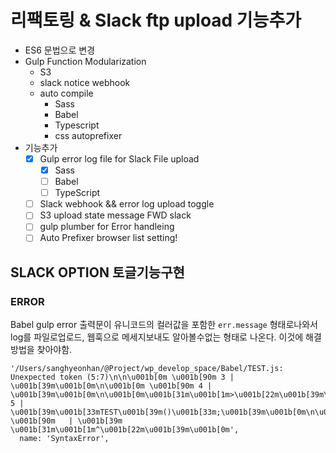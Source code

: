 # 리팩토링 & Slack ftp upload 기능추가

- ES6 문법으로 변경
- Gulp Function Modularization
    - S3
    - slack notice webhook
    - auto compile
        - Sass
        - Babel
        - Typescript
        - css autoprefixer
- 기능추가
    - [x] Gulp error log file for Slack File upload  
        - [x] Sass
        - [ ] Babel
        - [ ] TypeScript
    - [ ] Slack webhook && error log upload toggle
    - [ ] S3 upload state message FWD slack
    - [ ] gulp plumber for Error handleing
    - [ ] Auto Prefixer browser list setting!
    
## SLACK OPTION 토글기능구현


### ERROR

Babel gulp error 출력문이 유니코드의 컬러값을 포함한 `err.message` 형태로나와서 log를 파일로업로드, 웹훅으로 메세지보내도 알아볼수없는 형태로 나온다. 이것에 해결방법을 찾아야함.

```shell
'/Users/sanghyeonhan/@Project/wp_develop_space/Babel/TEST.js: Unexpected token (5:7)\n\n\u001b[0m \u001b[90m 3 | \u001b[39m\u001b[0m\n\u001b[0m \u001b[90m 4 | \u001b[39m\u001b[0m\n\u001b[0m\u001b[31m\u001b[1m>\u001b[22m\u001b[39m\u001b[90m 5 | \u001b[39m\u001b[33mTEST\u001b[39m()\u001b[33m;\u001b[39m\u001b[0m\n\u001b[0m \u001b[90m   | \u001b[39m       \u001b[31m\u001b[1m^\u001b[22m\u001b[39m\u001b[0m',
  name: 'SyntaxError',
```